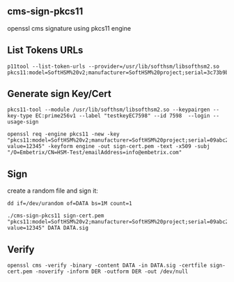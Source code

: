 ## cms-sign-pkcs11
openssl cms signature using pkcs11 engine

## List Tokens URLs

```
p11tool --list-token-urls --provider=/usr/lib/softhsm/libsofthsm2.so
pkcs11:model=SoftHSM%20v2;manufacturer=SoftHSM%20project;serial=3c73b9b698a4edb1;token=token1
```

## Generate sign Key/Cert

```
pkcs11-tool --module /usr/lib/softhsm/libsofthsm2.so --keypairgen --key-type EC:prime256v1 --label "testkeyEC7598" --id 7598  --login --usage-sign
```

```
openssl req -engine pkcs11 -new -key "pkcs11:model=SoftHSM%20v2;manufacturer=SoftHSM%20project;serial=09abc2fa100c0143;token=token1;object=testkeyEC7598&pin-value=12345" -keyform engine -out sign-cert.pem -text -x509 -subj "/O=Embetrix/CN=HSM-Test/emailAddress=info@embetrix.com"
```

## Sign

create a random file and sign it:

```
dd if=/dev/urandom of=DATA bs=1M count=1
```

```
./cms-sign-pkcs11 sign-cert.pem "pkcs11:model=SoftHSM%20v2;manufacturer=SoftHSM%20project;serial=09abc2fa100c0143;token=token1;object=testkeyEC7598&pin-value=12345" DATA DATA.sig
```

## Verify

```
openssl cms -verify -binary -content DATA -in DATA.sig -certfile sign-cert.pem -noverify -inform DER -outform DER -out /dev/null
```
